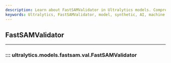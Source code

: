 ```yaml
---
description: Learn about FastSAMValidator in Ultralytics models. Comprehensive guide to enhancing AI capabilities with Ultralytics.
keywords: Ultralytics, FastSAMValidator, model, synthetic, AI, machine learning, validation
---
```


## FastSAMValidator
---
### ::: ultralytics.models.fastsam.val.FastSAMValidator
<br><br>
